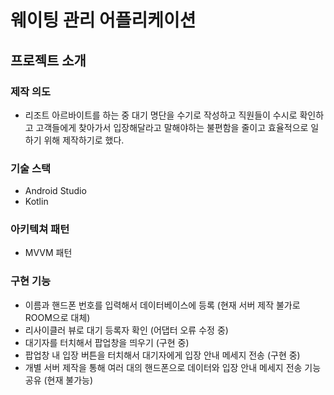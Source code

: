 # 웨이팅 관리 어플리케이션

## 프로젝트 소개
### 제작 의도
* 리조트 아르바이트를 하는 중 대기 명단을 수기로 작성하고 직원들이 수시로 확인하고 고객들에게 찾아가서 입장해달라고 말해야하는 불편함을 줄이고 효율적으로 일하기 위해 제작하기로 했다.

### 기술 스택
* Android Studio
* Kotlin

### 아키텍쳐 패턴
* MVVM 패턴


### 구현 기능
* 이름과 핸드폰 번호를 입력해서 데이터베이스에 등록 (현재 서버 제작 불가로 ROOM으로 대체)
* 리사이클러 뷰로 대기 등록자 확인 (어댑터 오류 수정 중)
* 대기자를 터치해서 팝업창을 띄우기 (구현 중)
* 팝업창 내 입장 버튼을 터치해서 대기자에게 입장 안내 메세지 전송 (구현 중)
* 개별 서버 제작을 통해 여러 대의 핸드폰으로 데이터와 입장 안내 메세지 전송 기능 공유 (현재 불가능)






